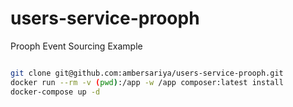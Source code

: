 # users-service-prooph
Prooph Event Sourcing Example

```bash

git clone git@github.com:ambersariya/users-service-prooph.git
docker run --rm -v (pwd):/app -w /app composer:latest install
docker-compose up -d

```
